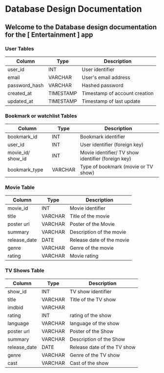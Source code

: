 # Database Design Documentation

## Welcome to the Database design documentation for the [ Entertainment ] app

### User Tables

| Column        | Type      | Description                   |
| ------------- | --------- | ----------------------------- |
| user_id       | INT       | User identifier               |
| email         | VARCHAR   | User's email address          |
| password_hash | VARCHAR   | Hashed password               |
| created_at    | TIMESTAMP | Timestamp of account creation |
| updated_at    | TIMESTAMP | Timestamp of last update      |


### Bookmark or watchlist Tables

| Column        | Type    | Description                         |
| ------------- | ------- | ----------------------------------- |
| bookmark_id   | INT     | Bookmark identifier                 |
| user_id       | INT     | User identifier (foreign key)       |
| movie_id/ show_id       | INT     | Movie identifier/ TV show identifier (foreign key)      |
| bookmark_type | VARCHAR | Type of bookmark (movie or TV show) |

### Movie Table

| Column       | Type    | Description               |
| ------------ | ------- | ------------------------- |
| movie_id     | INT     | Movie identifier          |
| title        | VARCHAR | Title of the movie        |
| poster url   | VARCHAR | Poster of the Movie       |
| summary      | VARCHAR | Description of the movie  |
| release_date | DATE    | Release date of the movie |
| genre        | VARCHAR | Genre of the movie        |
| rating       | VARCHAR | Movie rating              |

### TV Shows Table

| Column       | Type    | Description                 |
| ------------ | ------- | --------------------------- |
| show_id      | INT     | TV show identifier          |
| title        | VARCHAR | Title of the TV show        |
| imdbid       | VARCHAR |                             |
| rating       | INT     | rating of the show          |
| language     | VARCHAR | language of the show        |
| poster url   | VARCHAR | Poster of the Show          |
| summary      | VARCHAR | Description of the Show     |
| release_date | DATE    | Release date of the TV show |
| genre        | VARCHAR | Genre of the TV show        |
| cast         | VARCHAR | Cast of the show            |



